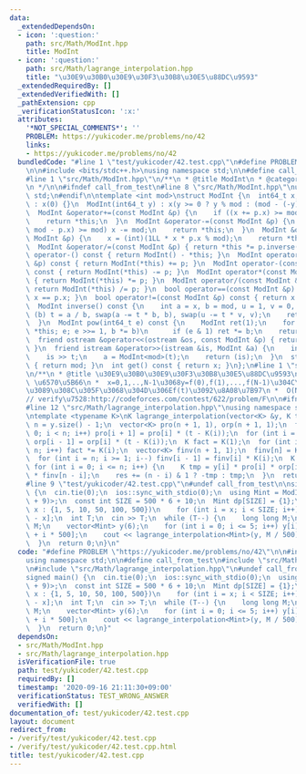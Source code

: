 ```yaml
---
data:
  _extendedDependsOn:
  - icon: ':question:'
    path: src/Math/ModInt.hpp
    title: ModInt
  - icon: ':question:'
    path: src/Math/lagrange_interpolation.hpp
    title: "\u30E9\u30B0\u30E9\u30F3\u30B8\u30E5\u88DC\u9593"
  _extendedRequiredBy: []
  _extendedVerifiedWith: []
  _pathExtension: cpp
  _verificationStatusIcon: ':x:'
  attributes:
    '*NOT_SPECIAL_COMMENTS*': ''
    PROBLEM: https://yukicoder.me/problems/no/42
    links:
    - https://yukicoder.me/problems/no/42
  bundledCode: "#line 1 \"test/yukicoder/42.test.cpp\"\n#define PROBLEM \"https://yukicoder.me/problems/no/42\"\
    \n\n#include <bits/stdc++.h>\nusing namespace std;\n\n#define call_from_test\n\
    #line 1 \"src/Math/ModInt.hpp\"\n/**\n * @title ModInt\n * @category \u6570\u5B66\
    \n */\n\n#ifndef call_from_test\n#line 8 \"src/Math/ModInt.hpp\"\nusing namespace\
    \ std;\n#endif\n\ntemplate <int mod>\nstruct ModInt {\n  int64_t x;\n  ModInt()\
    \ : x(0) {}\n  ModInt(int64_t y) : x(y >= 0 ? y % mod : (mod - (-y) % mod)) {}\n\
    \  ModInt &operator+=(const ModInt &p) {\n    if ((x += p.x) >= mod) x -= mod;\n\
    \    return *this;\n  }\n  ModInt &operator-=(const ModInt &p) {\n    if ((x +=\
    \ mod - p.x) >= mod) x -= mod;\n    return *this;\n  }\n  ModInt &operator*=(const\
    \ ModInt &p) {\n    x = (int)(1LL * x * p.x % mod);\n    return *this;\n  }\n\
    \  ModInt &operator/=(const ModInt &p) { return *this *= p.inverse(); }\n  ModInt\
    \ operator-() const { return ModInt() - *this; }\n  ModInt operator+(const ModInt\
    \ &p) const { return ModInt(*this) += p; }\n  ModInt operator-(const ModInt &p)\
    \ const { return ModInt(*this) -= p; }\n  ModInt operator*(const ModInt &p) const\
    \ { return ModInt(*this) *= p; }\n  ModInt operator/(const ModInt &p) const {\
    \ return ModInt(*this) /= p; }\n  bool operator==(const ModInt &p) const { return\
    \ x == p.x; }\n  bool operator!=(const ModInt &p) const { return x != p.x; }\n\
    \  ModInt inverse() const {\n    int a = x, b = mod, u = 1, v = 0, t;\n    while\
    \ (b) t = a / b, swap(a -= t * b, b), swap(u -= t * v, v);\n    return ModInt(u);\n\
    \  }\n  ModInt pow(int64_t e) const {\n    ModInt ret(1);\n    for (ModInt b =\
    \ *this; e; e >>= 1, b *= b)\n      if (e & 1) ret *= b;\n    return ret;\n  }\n\
    \  friend ostream &operator<<(ostream &os, const ModInt &p) { return os << p.x;\
    \ }\n  friend istream &operator>>(istream &is, ModInt &a) {\n    int64_t t;\n\
    \    is >> t;\n    a = ModInt<mod>(t);\n    return (is);\n  }\n  static int modulo()\
    \ { return mod; }\n  int get() const { return x; }\n};\n#line 1 \"src/Math/lagrange_interpolation.hpp\"\
    \n/**\n * @title \u30E9\u30B0\u30E9\u30F3\u30B8\u30E5\u88DC\u9593\n * @category\
    \ \u6570\u5B66\n *  x=0,1,..,N-1\u3068y=f(0),f(1),...,f(N-1)\u304C\u4E0E\u3048\
    \u3089\u308C\u305F\u3068\u304D\u306Ef(t)\u3092\u8A08\u7B97\n *  O(N)\n */\n\n\
    // verify\u7528:http://codeforces.com/contest/622/problem/F\n\n#ifndef call_from_test\n\
    #line 12 \"src/Math/lagrange_interpolation.hpp\"\nusing namespace std;\n#endif\n\
    \ntemplate <typename K>\nK lagrange_interpolation(vector<K> &y, K t) {\n  int\
    \ n = y.size() - 1;\n  vector<K> pro(n + 1, 1), orp(n + 1, 1);\n  for (int i =\
    \ 0; i < n; i++) pro[i + 1] = pro[i] * (t - K(i));\n  for (int i = n; i > 0; i--)\
    \ orp[i - 1] = orp[i] * (t - K(i));\n  K fact = K(1);\n  for (int i = 1; i <=\
    \ n; i++) fact *= K(i);\n  vector<K> finv(n + 1, 1);\n  finv[n] = K(1) / fact;\n\
    \  for (int i = n; i >= 1; i--) finv[i - 1] = finv[i] * K(i);\n  K res(0);\n \
    \ for (int i = 0; i <= n; i++) {\n    K tmp = y[i] * pro[i] * orp[i] * finv[i]\
    \ * finv[n - i];\n    res += (n - i) & 1 ? -tmp : tmp;\n  }\n  return res;\n}\n\
    #line 9 \"test/yukicoder/42.test.cpp\"\n#undef call_from_test\n\nsigned main()\
    \ {\n  cin.tie(0);\n  ios::sync_with_stdio(0);\n  using Mint = ModInt<int(1e9\
    \ + 9)>;\n  const int SIZE = 500 * 6 + 10;\n  Mint dp[SIZE] = {1};\n  for (int\
    \ x : {1, 5, 10, 50, 100, 500})\n    for (int i = x; i < SIZE; i++) dp[i] += dp[i\
    \ - x];\n  int T;\n  cin >> T;\n  while (T--) {\n    long long M;\n    cin >>\
    \ M;\n    vector<Mint> y(6);\n    for (int i = 0; i <= 5; i++) y[i] = dp[M % 500\
    \ + i * 500];\n    cout << lagrange_interpolation<Mint>(y, M / 500) << endl;\n\
    \  }\n  return 0;\n}\n"
  code: "#define PROBLEM \"https://yukicoder.me/problems/no/42\"\n\n#include <bits/stdc++.h>\n\
    using namespace std;\n\n#define call_from_test\n#include \"src/Math/ModInt.hpp\"\
    \n#include \"src/Math/lagrange_interpolation.hpp\"\n#undef call_from_test\n\n\
    signed main() {\n  cin.tie(0);\n  ios::sync_with_stdio(0);\n  using Mint = ModInt<int(1e9\
    \ + 9)>;\n  const int SIZE = 500 * 6 + 10;\n  Mint dp[SIZE] = {1};\n  for (int\
    \ x : {1, 5, 10, 50, 100, 500})\n    for (int i = x; i < SIZE; i++) dp[i] += dp[i\
    \ - x];\n  int T;\n  cin >> T;\n  while (T--) {\n    long long M;\n    cin >>\
    \ M;\n    vector<Mint> y(6);\n    for (int i = 0; i <= 5; i++) y[i] = dp[M % 500\
    \ + i * 500];\n    cout << lagrange_interpolation<Mint>(y, M / 500) << endl;\n\
    \  }\n  return 0;\n}"
  dependsOn:
  - src/Math/ModInt.hpp
  - src/Math/lagrange_interpolation.hpp
  isVerificationFile: true
  path: test/yukicoder/42.test.cpp
  requiredBy: []
  timestamp: '2020-09-16 21:11:30+09:00'
  verificationStatus: TEST_WRONG_ANSWER
  verifiedWith: []
documentation_of: test/yukicoder/42.test.cpp
layout: document
redirect_from:
- /verify/test/yukicoder/42.test.cpp
- /verify/test/yukicoder/42.test.cpp.html
title: test/yukicoder/42.test.cpp
---
```

